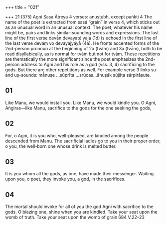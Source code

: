 +++
title = "021"

+++
21 (375)
Agni
Sasa Ātreya
4 verses: anuṣṭubh, except paṅkti 4
The name of the poet is extracted from sasá “grain” in verse 4, which sticks out  as an unusual word in an unusual context. The poet, whatever his name might be,  pairs and links similar-sounding words and expressions. The last line of the first  verse devā́n devayaté yaja (1d) is echoed in the first line of the last verse deváṃ
vo devayajyáyā (4a). He fronts accented forms of the 2nd-person pronoun at the  beginning of 2a (tvám) and 3a (tvā́m), both to be read disyllabically, as is normal for  tvám but not for tvā́m. These repetitions are thematically the more significant since  the poet emphasizes the 2nd-person address to Agni and his role as a god (vss. 3,  4) sacrificing to the gods. But there are other repetitions as well. For example verse  3 links su- and uṣ-sounds: mā́nuṣe ...súprīta ...srúcas...ānuṣák sújāta sárpirāsute.
## 01
Like Manu, we would install you. Like Manu, we would kindle you. O Agni, Aṅgiras—like Manu, sacrifice to the gods for the one seeking  the gods,
## 02
For, o Agni, it is you who, well-pleased, are kindled among the people  descended from Manu.
The sacrificial ladles go to you in their proper order, o you, the well-born  one whose drink is melted butter.
## 03
It is you whom all the gods, as one, have made their messenger.
Waiting upon you, o poet, they invoke you, a god, in the sacrifices.
## 04
The mortal should invoke for all of you the god Agni with sacrifice to  the gods.
O blazing one, shine when you are kindled. Take your seat upon the  womb of truth. Take your seat upon the womb of grain.684 V.22–23